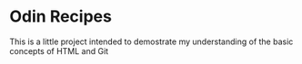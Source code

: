 # Odin Recipes

This is a little project intended to demostrate my understanding of the basic concepts of HTML and Git
